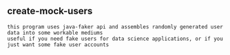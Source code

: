 ## create-mock-users

    this program uses java-faker api and assembles randomly generated user data into some workable mediums
    useful if you need fake users for data science applications, or if you just want some fake user accounts



